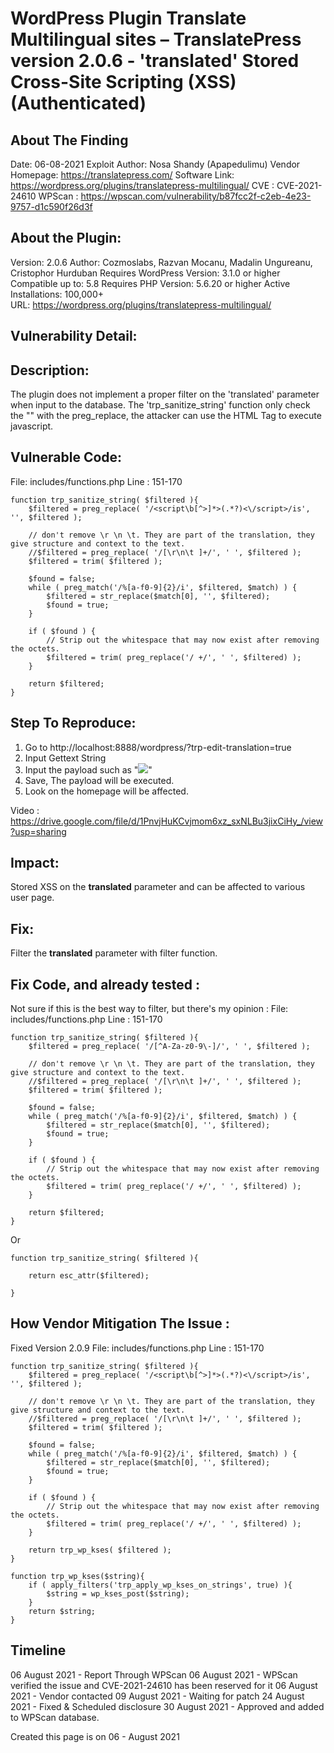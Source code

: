# WordPress Plugin Translate Multilingual sites – TranslatePress version 2.0.6 - 'translated' Stored Cross-Site Scripting (XSS) (Authenticated)

## About The Finding
Date: 06-08-2021 
Exploit Author: Nosa Shandy (Apapedulimu) 
Vendor Homepage: https://translatepress.com/ 
Software Link: https://wordpress.org/plugins/translatepress-multilingual/ 
CVE : CVE-2021-24610 
WPScan : https://wpscan.com/vulnerability/b87fcc2f-c2eb-4e23-9757-d1c590f26d3f 

## About the Plugin:
Version: 2.0.6 
Author: Cozmoslabs, Razvan Mocanu, Madalin Ungureanu, Cristophor Hurduban 
Requires WordPress Version: 3.1.0 or higher 
Compatible up to: 5.8 
Requires PHP Version: 5.6.20 or higher 
Active Installations: 100,000+  
URL: https://wordpress.org/plugins/translatepress-multilingual/ 

## Vulnerability Detail: 
## Description: 
The plugin does not implement a proper filter on the 'translated' parameter when input to the database. The 'trp_sanitize_string' function only check the "<script></script>" with the preg_replace, the attacker can use the HTML Tag to execute javascript. 

## Vulnerable Code: 
File: includes/functions.php 
Line : 151-170 

```
function trp_sanitize_string( $filtered ){
	$filtered = preg_replace( '/<script\b[^>]*>(.*?)<\/script>/is', '', $filtered );

	// don't remove \r \n \t. They are part of the translation, they give structure and context to the text.
	//$filtered = preg_replace( '/[\r\n\t ]+/', ' ', $filtered );
	$filtered = trim( $filtered );

	$found = false;
	while ( preg_match('/%[a-f0-9]{2}/i', $filtered, $match) ) {
		$filtered = str_replace($match[0], '', $filtered);
		$found = true;
	}

	if ( $found ) {
		// Strip out the whitespace that may now exist after removing the octets.
		$filtered = trim( preg_replace('/ +/', ' ', $filtered) );
	}

	return $filtered;
}

```


## Step To Reproduce: 
1. Go to http://localhost:8888/wordpress/?trp-edit-translation=true 
2. Input Gettext String 
3. Input the payload such as "<img src=x onerror=alert(4)>" 
4. Save, The payload will be executed. 
5. Look on the homepage will be affected. 

Video : https://drive.google.com/file/d/1PnvjHuKCvjmom6xz_sxNLBu3jixCiHy_/view?usp=sharing 


## Impact:
Stored XSS on the __translated__ parameter and can be affected to various user page. 

## Fix:
Filter the __translated__ parameter with filter function. 

## Fix Code, and already tested :

Not sure if this is the best way to filter, but there's my opinion : 
File: includes/functions.php 
Line : 151-170 

```
function trp_sanitize_string( $filtered ){
	$filtered = preg_replace( '/[^A-Za-z0-9\-]/', ' ', $filtered );

	// don't remove \r \n \t. They are part of the translation, they give structure and context to the text.
	//$filtered = preg_replace( '/[\r\n\t ]+/', ' ', $filtered );
	$filtered = trim( $filtered );

	$found = false;
	while ( preg_match('/%[a-f0-9]{2}/i', $filtered, $match) ) {
		$filtered = str_replace($match[0], '', $filtered);
		$found = true;
	}

	if ( $found ) {
		// Strip out the whitespace that may now exist after removing the octets.
		$filtered = trim( preg_replace('/ +/', ' ', $filtered) );
	}

	return $filtered;
}
```

Or 

```
function trp_sanitize_string( $filtered ){

	return esc_attr($filtered);

}
```

## How Vendor Mitigation The Issue :

Fixed Version 2.0.9 
File: includes/functions.php 
Line : 151-170 

```
function trp_sanitize_string( $filtered ){
	$filtered = preg_replace( '/<script\b[^>]*>(.*?)<\/script>/is', '', $filtered );

	// don't remove \r \n \t. They are part of the translation, they give structure and context to the text.
	//$filtered = preg_replace( '/[\r\n\t ]+/', ' ', $filtered );
	$filtered = trim( $filtered );

	$found = false;
	while ( preg_match('/%[a-f0-9]{2}/i', $filtered, $match) ) {
		$filtered = str_replace($match[0], '', $filtered);
		$found = true;
	}

	if ( $found ) {
		// Strip out the whitespace that may now exist after removing the octets.
		$filtered = trim( preg_replace('/ +/', ' ', $filtered) );
	}

    return trp_wp_kses( $filtered );
}

function trp_wp_kses($string){
    if ( apply_filters('trp_apply_wp_kses_on_strings', true) ){
        $string = wp_kses_post($string);
    }
    return $string;
}
```

## Timeline
06 August 2021 - Report Through WPScan 
06 August 2021 - WPScan verified the issue and CVE-2021-24610 has been reserved for it 
06 August 2021 - Vendor contacted 
09 August 2021 - Waiting for patch 
24 August 2021 - Fixed & Scheduled disclosure 
30 August 2021 - Approved and added to WPScan database. 

Created this page is on 06 - August 2021 
